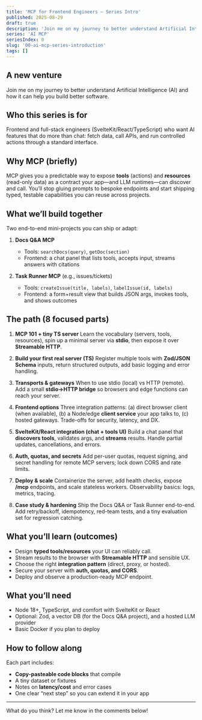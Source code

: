 ```yaml
---
title: 'MCP for Frontend Engineers — Series Intro'
published: 2025-08-29
draft: true
description: 'Join me on my journey to better understand Artificial Intelligence (AI) and how it can help you build better software. This series teaches web developers how to build Model Context Protocol (MCP) servers in TypeScript and plug them into a real web frontend—so your app can call your own tools, safely, with streaming responses.'
series: 'AI MCP'
seriesIndex: 0
slug: '00-ai-mcp-series-introduction'
tags: []
---
```


## A new venture

Join me on my journey to better understand Artificial Intelligence (AI) and how it can help you build better software.

## Who this series is for

Frontend and full-stack engineers (SvelteKit/React/TypeScript) who want AI features that do more than chat: fetch data, call APIs, and run controlled actions through a standard interface.

## Why MCP (briefly)

MCP gives you a predictable way to expose **tools** (actions) and **resources** (read-only data) as a contract your app—and LLM runtimes—can discover and call. You’ll stop gluing prompts to bespoke endpoints and start shipping typed, testable capabilities you can reuse across projects.

## What we’ll build together

Two end-to-end mini-projects you can ship or adapt:

1. **Docs Q\&A MCP**
   - Tools: `searchDocs(query)`, `getDoc(section)`
   - Frontend: a chat panel that lists tools, accepts input, streams answers with citations

2. **Task Runner MCP** (e.g., issues/tickets)
   - Tools: `createIssue(title, labels)`, `labelIssue(id, labels)`
   - Frontend: a form+result view that builds JSON args, invokes tools, and shows outcomes

## The path (8 focused parts)

1. **MCP 101 + tiny TS server**
   Learn the vocabulary (servers, tools, resources), spin up a minimal server via **stdio**, then expose it over **Streamable HTTP**.

2. **Build your first real server (TS)**
   Register multiple tools with **Zod/JSON Schema** inputs, return structured outputs, add basic logging and error handling.

3. **Transports & gateways**
   When to use stdio (local) vs HTTP (remote). Add a small **stdio→HTTP bridge** so browsers and edge functions can reach your server.

4. **Frontend options**
   Three integration patterns: (a) direct browser client (when available), (b) a Node/edge **client service** your app talks to, (c) hosted gateways. Trade-offs for security, latency, and DX.

5. **SvelteKit/React integration (chat + tools UI)**
   Build a chat panel that **discovers tools**, validates args, and **streams** results. Handle partial updates, cancellations, and errors.

6. **Auth, quotas, and secrets**
   Add per-user quotas, request signing, and secret handling for remote MCP servers; lock down CORS and rate limits.

7. **Deploy & scale**
   Containerize the server, add health checks, expose **/mcp** endpoints, and scale stateless workers. Observability basics: logs, metrics, tracing.

8. **Case study & hardening**
   Ship the Docs Q\&A or Task Runner end-to-end. Add retry/backoff, idempotency, red-team tests, and a tiny evaluation set for regression catching.

## What you’ll learn (outcomes)

- Design **typed tools/resources** your UI can reliably call.
- Stream results to the browser with **Streamable HTTP** and sensible UX.
- Choose the right **integration pattern** (direct, proxy, or hosted).
- Secure your server with **auth, quotas, and CORS**.
- Deploy and observe a production-ready MCP endpoint.

## What you’ll need

- Node 18+, TypeScript, and comfort with SvelteKit or React
- Optional: Zod, a vector DB (for the Docs Q\&A project), and a hosted LLM provider
- Basic Docker if you plan to deploy

## How to follow along

Each part includes:

- **Copy-pasteable code blocks** that compile
- A tiny dataset or fixtures
- Notes on **latency/cost** and error cases
- One clear “next step” so you can extend it in your app

---

What do you think? Let me know in the comments below!
